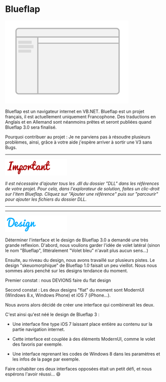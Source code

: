 Blueflap
========

![Alt text](Images/Bluewindow.png "Représentation de la fenêtre de Blueflap")

Blueflap est un navigateur internet en VB.NET.
Blueflap est un projet français, il est actuellement uniquement Francophone.
Des traductions en Anglais et en Allemand sont néanmoins prêtes et seront publiées quand Blueflap 3.0 sera finalisé.

Pourquoi contribuer au projet :
Je ne parviens pas à résoudre plusieurs problèmes, ainsi, grâce à votre aide j'espère arriver à sortir une V3 sans Bugs.

-----------------

![Alt text](Images/Texte0.png "Important")

_Il est nécessaire d'ajouter tous les .dll du dossier "DLL" dans les références de votre projet.
Pour cela, dans l'explorateur de solution, faites un clic-droit sur l'item Blueflap. Cliquez sur "Ajouter une référence" puis sur "parcourir" pour ajouter les fichiers du dossier DLL._

-----------------
-----------------
![Alt text](Images/Texte1.png "Design")

Déterminer l'interface et le design de Blueflap 3.0 a demandé une très grande reflexion.
D'abord, nous voulions garder l'idée de volet latéral (sinon le nom "Blueflap", littéralement "Volet bleu" n'avait plus aucun sens...)

Ensuite, au niveau du design, nous avons travaillé sur plusieurs pistes. Le design "skeuomorphique" de Blueflap 1.0 faisait un peu vieillot. Nous nous sommes alors penché sur les designs tendance du moment.

Premier constat : nous DEVIONS faire du flat design

Second constat : Les deux designs "flat" du moment sont ModernUI (Windows 8.x, Windows Phone) et iOS 7 (iPhone...).

Nous avons alors décidé de créer une interface qui combinerait les deux.

C'est ainsi qu'est néé le design de Blueflap 3 :

- Une interface fine type iOS 7 laissant place entière au contenu sur la partie navigation internet.
- Cette interface est couplée à des éléments ModernUI, comme le volet des favoris par exemple.

- Une interface reprenant les codes de Windows 8 dans les paramètres et les infos de la page par exemple.

Faire cohabiter ces deux interfaces opposées était un petit défi, et nous espérons l'avoir réussi... :smile:
